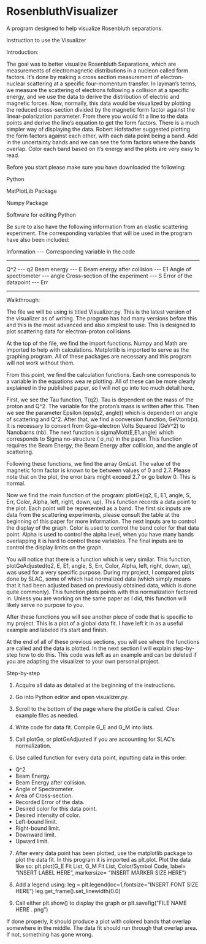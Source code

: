 # RosenbluthVisualizer
A program designed to help visualize Rosenbluth separations.

Instruction to use the Visualizer 

Introduction: 

The goal was to better visualize Rosenbluth Separations, which are measurements of electromagnetic distributions in a nucleon called form factors. It’s done by making a cross section measurement of electron-nuclear scattering at a specific four-momentum transfer. In layman’s terms, we measure the scattering of electrons following a collision at a specific energy, and we use the data to derive the distribution of electric and magnetic forces. Now, normally, this data would be visualized by plotting the reduced cross-section divided by the magnetic form factor against the linear-polarization parameter. From there you would fit a line to the data points and derive the line’s equation to get the form factors. There is a much simpler way of displaying the data. Robert Hofstadter suggested plotting the form factors against each other, with each data point being a band. Add in the uncertainty bands and we can see the form factors where the bands overlap. Color each band based on it’s energy and the plots are very easy to read. 

Before you start please make sure you have downloaded the following: 

Python 

MatPlotLib Package 

Numpy Package 

Software for editing Python 

Be sure to also have the following information from an elastic scattering experiment. The corresponding variables that will be used in the program have also been included: 

Information --- Corresponding variable in the code

-------------------------------------------------------------------------------------------------------------------------------------------------------------------
Q^2 --- q2
Beam energy --- E
Beam energy after collision --- E1
Angle of spectrometer --- angle
Cross-section of the experiment --- S
Error of the datapoint --- Err

-------------------------------------------------------------------------------------------------------------------------------------------------------------------

Walkthrough: 

The file we will be using is titled Visualizer.py. This is the latest version of the visualizer as of writing. The program has had many versions before this and this is the most advanced and also simplest to use. This is designed to plot scattering data for electron-proton collisions. 

At the top of the file, we find the import functions. Numpy and Math are imported to help with calculations. Matplotlib is imported to serve as the graphing program. All of these packages are necessary and this program will not work without them. 

From this point, we find the calculation functions. Each one corresponds to a variable in the equations wea re plotting. All of these can be more clearly explained in the published paper, so I will not go into too much detail here. 

First, we see the Tau function, T(q2). Tau is dependent on the mass of the proton and Q^2. The variable for the proton’s mass is written after this. Then we see the parameter Epsilon (eps(q2, angle)) which is dependent on angle of scattering and Q^2. After that, we find a conversion function, GeVtonb(x). It is necessary to convert from Giga-electron Volts Squared (GeV^2) to Nanobarns (nb). The next function is sigmaMott(E,E1,angle) which corresponds to Sigma no-structure (
σ_ns) in the paper. This function requires the Beam Energy, the Beam Energy after collision, and the angle of scattering. 

Following these functions, we find the array GmList. The value of the magnetic form factor is known to be between values of 0 and 2.7. Please note that on the plot, the error bars might exceed 2.7 or go below 0. This is normal. 

Now we find the main function of the program: plotGe(q2, E, E1, angle, S, Err, Color, Alpha, left, right, down, up). This function records a data point to the plot. Each point will be represented as a band. The first six inputs are data from the scattering experiments, please consult the table at the beginning of this paper for more information. The next inputs are to control the display of the graph. Color is used to control the band color for that data point. Alpha is used to control the alpha level, when you have many bands overlapping it is hard to control these variables. The final inputs are to control the display limits on the graph. 

You will notice that there is a function which is very similar. This function, plotGeAdjusted(q2, E, E1, angle, S, Err, Color, Alpha, left, right, down, up), was used for a very specific purpose. During my project, I compared plots done by SLAC, some of which had normalized data (which simply means that it had been adjusted based on previously obtained data, which is done quite commonly). This function plots points with this normalization factored in. Unless you are working on the same paper as I did, this function will likely serve no purpose to you. 

After these functions you will see another piece of code that is specific to my project. This is a plot of a global data fit. I have left it in as a useful example and labeled it’s start and finish. 

At the end of all of these previous sections, you will see where the functions are called and the data is plotted. In the next section I will explain step-by-step how to do this. This code was left as an example and can be deleted if you are adapting the visualizer to your own personal project. 

 

Step-by-step 

1. Acquire all data as detailed at the beginning of the instructions. 

2. Go into Python editor and open visualizer.py. 

3. Scroll to the bottom of the page where the plotGe is called. Clear example files as needed. 

4. Write code for data fit. Compile G_E and G_M into lists. 

5. Call plotGe, or plotGeAdjusted if you are accounting for SLAC’s normalization. 

6. Use called function for every data point, inputting data in this order: 
- Q^2
- Beam Energy. 
- Beam Energy after collision. 
- Angle of Spectrometer. 
- Area of Cross-section. 
- Recorded Error of the data.
- Desired color for this data point. 
- Desired intensity of color. 
- Left-bound limit. 
- Right-bound limit. 
- Downward limit. 
- Upward limit. 

7. After every data point has been plotted, use the matplotlib package to plot the data fit. In this program it is imported as plt.plot. Plot the data like so: 
plt.plot(G_E Fit List, G_M Fit List, Color/Symbol Code, label= “INSERT LABEL HERE”, markersize= “INSERT MARKER SIZE HERE”) 

8. Add a legend using: 
leg = plt.legend(loc=1,fontsize="INSERT FONT SIZE HERE”) 
leg.get_frame().set_linewidth(0.0) 

9. Call either plt.show() to display the graph or plt.savefig(“FILE NAME HERE . png”)

If done properly, it should produce a plot with colored bands that overlap somewhere in the middle. The data fit should run through that overlap area. If not, something has gone wrong.
